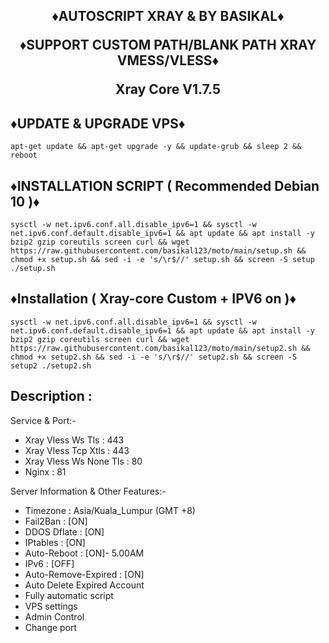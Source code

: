 <h2 align="center">

♦️AUTOSCRIPT XRAY & BY BASIKAL♦️

♦️SUPPORT CUSTOM PATH/BLANK PATH XRAY VMESS/VLESS♦️

 Xray Core V1.7.5

## ♦️UPDATE & UPGRADE VPS♦️

```
apt-get update && apt-get upgrade -y && update-grub && sleep 2 && reboot
```

## ♦️INSTALLATION SCRIPT ( Recommended Debian 10 )♦️

```
sysctl -w net.ipv6.conf.all.disable_ipv6=1 && sysctl -w net.ipv6.conf.default.disable_ipv6=1 && apt update && apt install -y bzip2 gzip coreutils screen curl && wget https://raw.githubusercontent.com/basikal123/moto/main/setup.sh && chmod +x setup.sh && sed -i -e 's/\r$//' setup.sh && screen -S setup ./setup.sh
```

## ♦️Installation ( Xray-core Custom + IPV6 on )♦️

```
sysctl -w net.ipv6.conf.all.disable_ipv6=1 && sysctl -w net.ipv6.conf.default.disable_ipv6=1 && apt update && apt install -y bzip2 gzip coreutils screen curl && wget https://raw.githubusercontent.com/basikal123/moto/main/setup2.sh && chmod +x setup2.sh && sed -i -e 's/\r$//' setup2.sh && screen -S setup2 ./setup2.sh
```

## Description :

  Service & Port:-
  
  - Xray Vless Ws Tls       : 443
  - Xray Vless Tcp Xtls     : 443
  - Xray Vless Ws None Tls  : 80
  - Nginx                   : 81
  
  Server Information & Other Features:-
 
   - Timezone                 : Asia/Kuala_Lumpur (GMT +8)
   - Fail2Ban                 : [ON]
   - DDOS Dflate              : [ON]
   - IPtables                 : [ON]
   - Auto-Reboot              : [ON]- 5.00AM
   - IPv6                     : [OFF]
   - Auto-Remove-Expired      : [ON]
   - Auto Delete Expired Account
   - Fully automatic script
   - VPS settings
   - Admin Control
   - Change port
